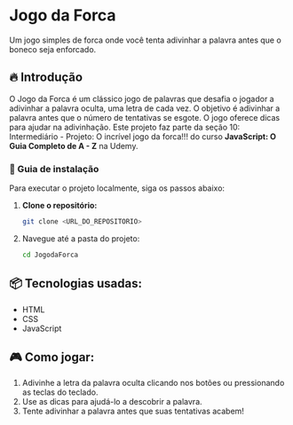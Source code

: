 # Jogo da Forca

Um jogo simples de forca onde você tenta adivinhar a palavra antes que o boneco seja enforcado.

## 🔥 Introdução

O Jogo da Forca é um clássico jogo de palavras que desafia o jogador a adivinhar a palavra oculta, uma letra de cada vez. O objetivo é adivinhar a palavra antes que o número de tentativas se esgote. O jogo oferece dicas para ajudar na adivinhação. Este projeto faz parte da seção 10: Intermediário - Projeto: O incrível jogo da forca!!! do curso **JavaScript: O Guia Completo de A - Z** na Udemy.

### 🔨 Guia de instalação

Para executar o projeto localmente, siga os passos abaixo:

1. **Clone o repositório:**
   ```bash
   git clone <URL_DO_REPOSITORIO>
   ```
2. Navegue até a pasta do projeto:
   ```sh
   cd JogodaForca
   ```
   
## 📦 Tecnologias usadas:

- HTML
- CSS
- JavaScript

## 🎮 Como jogar:

1. Adivinhe a letra da palavra oculta clicando nos botões ou pressionando as teclas do teclado.
2. Use as dicas para ajudá-lo a descobrir a palavra.
3. Tente adivinhar a palavra antes que suas tentativas acabem!
